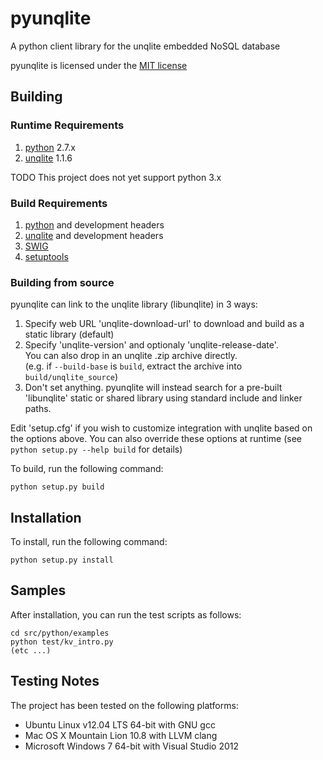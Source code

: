 # pyunqlite

A python client library for the unqlite embedded NoSQL database

pyunqlite is licensed under the [MIT license](http://www.opensource.org/licenses/mit-license.php)

## Building

### Runtime Requirements

1. [python](http://www.python.org/) 2.7.x
2. [unqlite](http://unqlite.org/) 1.1.6

TODO This project does not yet support python 3.x

### Build Requirements

1. [python](http://www.python.org/) and development headers
2. [unqlite](http://unqlite.org/) and development headers
3. [SWIG](http://www.swig.org/)
4. [setuptools](http://pythonhosted.org/setuptools/)

### Building from source

pyunqlite can link to the unqlite library (libunqlite) in 3 ways:

1. Specify web URL 'unqlite-download-url' to download and build as a static library (default)
2. Specify 'unqlite-version' and optionaly 'unqlite-release-date'.  
   You can also drop in an unqlite .zip archive directly.  
   (e.g. if ```--build-base``` is ```build```, extract the archive into ```build/unqlite_source```)
3. Don't set anything.  pyunqlite will instead search for a pre-built 'libunqlite' static or shared library using standard include and linker paths.

Edit 'setup.cfg' if you wish to customize integration with unqlite based on the options above.
You can also override these options at runtime (see ```python setup.py --help build``` for details) 

To build, run the following command:

	python setup.py build


## Installation

To install, run the following command:

	python setup.py install

## Samples

After installation, you can run the test scripts as follows:

    cd src/python/examples
    python test/kv_intro.py
    (etc ...)

## Testing Notes

The project has been tested on the following platforms:

* Ubuntu Linux v12.04 LTS 64-bit with GNU gcc
* Mac OS X Mountain Lion 10.8 with LLVM clang
* Microsoft Windows 7 64-bit with Visual Studio 2012

